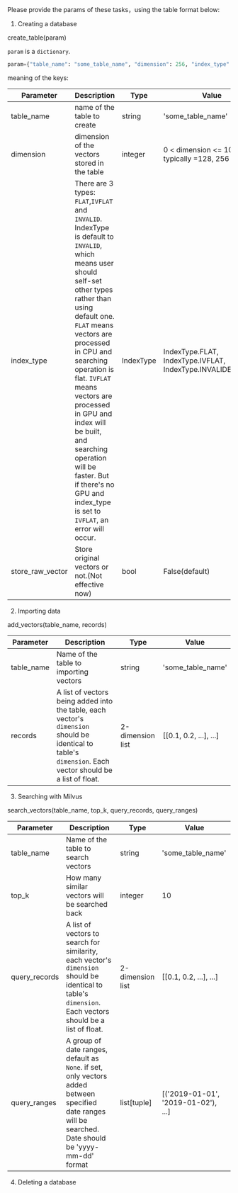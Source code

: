 Please provide the params of these tasks，using the table format below:

1. Creating a database

create_table(param) 

`param` is a `dictionary`.
```python
param={"table_name": "some_table_name", "dimension": 256, "index_type": IndexType.FLAT, "store_raw_vector": False}
```

meaning of the keys:

|  Parameter  |  Description  |  Type   |  Value   |
| ------------| --------------| --------| ---------|
| table_name  | name of the table to create| string | 'some_table_name' |
| dimension | dimension of the vectors stored in the table| integer | 0 < dimension <= 10000, typically =128, 256 or 518 
| index_type |There are 3 types: `FLAT`,`IVFLAT` and `INVALID`. IndexType is default to `INVALID`, which means user should self-set other types rather than using default one. `FLAT` means vectors are processed in CPU and searching operation is flat. `IVFLAT` means vectors are processed in GPU and index will be built, and searching operation will be faster. But if there's no GPU and index_type is set to `IVFLAT`, an error will occur. |IndexType|IndexType.FLAT, IndexType.IVFLAT, IndexType.INVALIDE(default)|
|store_raw_vector| Store original vectors or not.(Not effective now) | bool | False(default)

2. Importing data

add_vectors(table_name, records)

|Parameter|Description|Type|Value|
|---------|-----------|----|-----|
|table_name| Name of the table to importing vectors| string| 'some_table_name'|
|records| A list of vectors being added into the table, each vector's `dimension` should be identical to table's `dimension`. Each vector should be a list of float. |2-dimension list|[[0.1, 0.2, ...], ...]


3. Searching with Milvus

search_vectors(table_name, top_k, query_records, query_ranges)

|Parameter|Description|Type|Value|
|---------|-----------|----|-----|
|table_name|Name of the table to search vectors|string|'some_table_name'|
|top_k| How many similar vectors will be searched back| integer | 10|
|query_records| A list of vectors to search for similarity, each vector's `dimension` should be identical to table's `dimension`. Each vectors should be a list of float.| 2-dimension list | [[0.1, 0.2, ...], ...] |
|query_ranges|A group of date ranges, default as `None`. if set, only vectors added between specified date ranges will be searched. Date should be 'yyyy-mm-dd' format|list[tuple]|[('2019-01-01', '2019-01-02'), ...]|
4. Deleting a database
